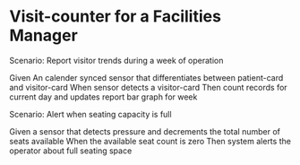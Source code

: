 # Visit-counter for a Facilities Manager

Scenario: Report visitor trends during a week of operation

  Given An calender synced sensor that differentiates between patient-card and visitor-card
  When sensor detects a visitor-card
  Then count records for current day and updates report bar graph for week

Scenario: Alert when seating capacity is full

  Given a sensor that detects pressure and decrements the total number of seats available
  When the available seat count is zero
  Then system alerts the operator about full seating space

